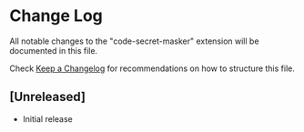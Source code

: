# Change Log

All notable changes to the "code-secret-masker" extension will be documented in this file.

Check [Keep a Changelog](http://keepachangelog.com/) for recommendations on how to structure this file.

## [Unreleased]

- Initial release